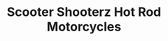 ---
title: "Scooter Shooterz Hot Rod Motorcycles"
url: /cedar-lake/scooter-shooterz-hot-rod-motorcycles/
shop: motorcycle
---